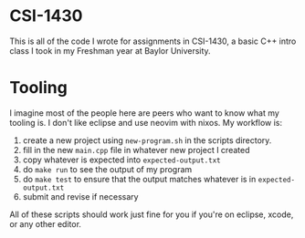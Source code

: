 # CSI-1430

This is all of the code I wrote for assignments in CSI-1430, a basic C++ intro class I took in my Freshman year at Baylor University.

# Tooling

I imagine most of the people here are peers who want to know what my tooling is. I don't like eclipse and use neovim with nixos. My workflow is:

1. create a new project using `new-program.sh` in the scripts directory.
2. fill in the new `main.cpp` file in whatever new project I created
3. copy whatever is expected into `expected-output.txt`
4. do `make run` to see the output of my program
5. do `make test` to ensure that the output matches whatever is in `expected-output.txt`
6. submit and revise if necessary

All of these scripts should work just fine for you if you're on eclipse, xcode, or any other editor.

